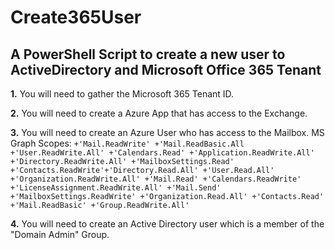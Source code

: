 # Create365User 
## A PowerShell Script to create a new user to ActiveDirectory and Microsoft Office 365 Tenant

**1.** You will need to gather the Microsoft 365 Tenant ID.
<sub> </sub> 

**2.** You will need to create a Azure App that has access to the Exchange.
<sub> </sub>

**3.** You will need to create an Azure User who has access to the Mailbox.
<sub> </sub> 
MS Graph Scopes:  ` +'Mail.ReadWrite' +'Mail.ReadBasic.All +'User.ReadWrite.All' +'Calendars.Read' +'Application.ReadWrite.All' +'Directory.ReadWrite.All' +'MailboxSettings.Read' +'Contacts.ReadWrite'+'Directory.Read.All' +'User.Read.All' +'Organization.ReadWrite.All' +'Mail.Read' +'Calendars.ReadWrite' +'LicenseAssignment.ReadWrite.All' +'Mail.Send' +'MailboxSettings.ReadWrite' +'Organization.Read.All' +'Contacts.Read' +'Mail.ReadBasic' +'Group.ReadWrite.All' `

**4.** You will need to create an Active Directory user which is a member of the "Domain Admin" Group.
<sub> </sub> 
